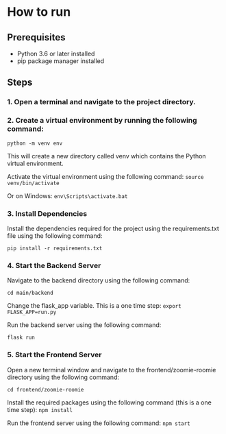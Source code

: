 # How to run

## Prerequisites
* Python 3.6 or later installed
* pip package manager installed

## Steps
### 1. Open a terminal and navigate to the project directory.
### 2. Create a virtual environment by running the following command:

  `python -m venv env`

  This will create a new directory called venv which contains the Python virtual environment.

  Activate the virtual environment using the following command:
  `source venv/bin/activate`
  
  Or on Windows:
`env\Scripts\activate.bat`

### 3. Install Dependencies
Install the dependencies required for the project using the requirements.txt file using the following command:

`pip install -r requirements.txt`

### 4. Start the Backend Server
Navigate to the backend directory using the following command:

`cd main/backend`

Change the flask_app variable. This is a one time step:
`export FLASK_APP=run.py`

Run the backend server using the following command:

`flask run`

### 5. Start the Frontend Server
Open a new terminal window and navigate to the frontend/zoomie-roomie directory using the following command:

`cd frontend/zoomie-roomie`

Install the required packages using the following command (this is a one time step):
`npm install`

Run the frontend server using the following command:
`npm start`

